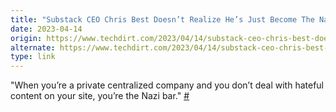 ```yaml
---
title: "Substack CEO Chris Best Doesn’t Realize He’s Just Become The Nazi Bar"
date: 2023-04-14
origin: https://www.techdirt.com/2023/04/14/substack-ceo-chris-best-doesnt-realize-hes-just-become-the-nazi-bar/
alternate: https://www.techdirt.com/2023/04/14/substack-ceo-chris-best-doesnt-realize-hes-just-become-the-nazi-bar/
type: link
---
```


&quot;When you’re a private centralized company and you don’t deal with hateful content on your site, you’re the Nazi bar.&quot; <a href="https://waxy.org/2023/04/substack-ceo-chris-best-doesnt-realize-hes-just-become-the-nazi-bar/">#</a>